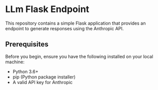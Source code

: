# LLm Flask Endpoint

This repository contains a simple Flask application that provides an endpoint to generate responses using the Anthropic API.

## Prerequisites

Before you begin, ensure you have the following installed on your local machine:

- Python 3.6+
- pip (Python package installer)
- A valid API key for Anthropic

